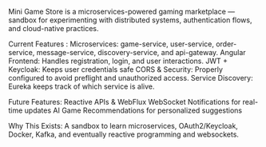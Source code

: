 Mini Game Store is a microservices-powered gaming marketplace — sandbox for experimenting with distributed systems, authentication flows, and cloud-native practices.

Current Features :
Microservices: game-service, user-service, order-service, message-service, discovery-service, and api-gateway.
Angular Frontend: Handles registration, login, and user interactions.
JWT + Keycloak: Keeps user credentials safe
CORS & Security: Properly configured to avoid preflight and unauthorized access.
Service Discovery: Eureka keeps track of which service is alive.

Future Features:
Reactive APIs & WebFlux
WebSocket Notifications for real-time updates
AI Game Recommendations for personalized suggestions

Why This Exists:
A sandbox to learn microservices, OAuth2/Keycloak, Docker, Kafka, and eventually reactive programming and websockets.

